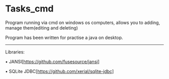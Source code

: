 # Tasks_cmd
Program running via cmd on windows os computers, allows you to adding, manage them(editing and deleting)

Program has been written for practise a java on desktop.

-------------------------------------------------------------------------------------------------

Libraries:

• JANSI[https://github.com/fusesource/jansi]

• SQLite JDBC[https://github.com/xerial/sqlite-jdbc]




